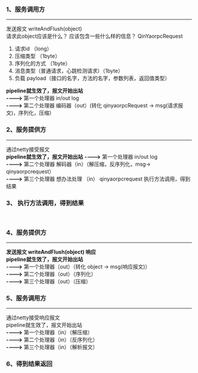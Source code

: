 <h3> 1、服务调用方 </h3>
<hr>
发送报文 writeAndFlush(object) <br/>
请求此object应该是什么？ 应该包含一些什么样的信息？
QinYaorpcRequest
<ol>
    <li> 请求id  （long） </li>
    <li> 压缩类型 （1byte）  </li>
    <li> 序列化的方式 （1byte）  </li>
    <li> 消息类型（普通请求，心跳检测请求）（1byte）   </li>
    <li> 负载 payload（接口的名字，方法的名字，参数列表，返回值类型） </li>
</ol>
<b>pipeline就生效了，报文开始出站</b> <br>
<b>----> </b> 第一个处理器 in/out log <br>
<b>----> </b> 第二个处理器 编码器（out）(转化 qinyaorpcRequest -> msg(请求报文)，序列化，压缩）

<h3> 2、服务提供方 </h3>
<hr>
通过netty接受报文 <br/>
<b>pipeline就生效了，报文开始出站</b>
<b>----></b> 第一个处理器 in/out log   <br/>
<b>----></b> 第二个处理器 解码器（in）（解压缩，反序列化，msg-> qinyaorpcrequest）<br/>
<b>----></b> 第三个处理器 想办法处理 （in） qinyaorpcrequest 执行方法调用，得到结果 <br/>

<h3> 3、 执行方法调用，得到结果 </h3>
<br>
<h3> 4、服务提供方 </h3>
<hr>
<b> 发送报文 writeAndFlush(object) 响应 </b> <br/>
<b> pipeline就生效了，报文开始出站 </b><br/>
<b>----></b> 第一个处理器（out）（转化 object -> msg(响应报文)）  <br/>
<b>----></b> 第二个处理器（out）（序列化）<br/>
<b>----></b> 第三个处理器（out）（压缩）<br/>

<h3> 5、服务调用方 </h3>
<hr>
通过netty接受响应报文 <br/>
pipeline就生效了，报文开始出站 <br/>
<b>----></b> 第一个处理器（in）（解压缩）  <br/>
<b>----></b> 第二个处理器（in）（反序列化） <br/>
<b>----></b> 第三个处理器（in）（解析报文） <br/>

<h3> 6、得到结果返回 </h3>

